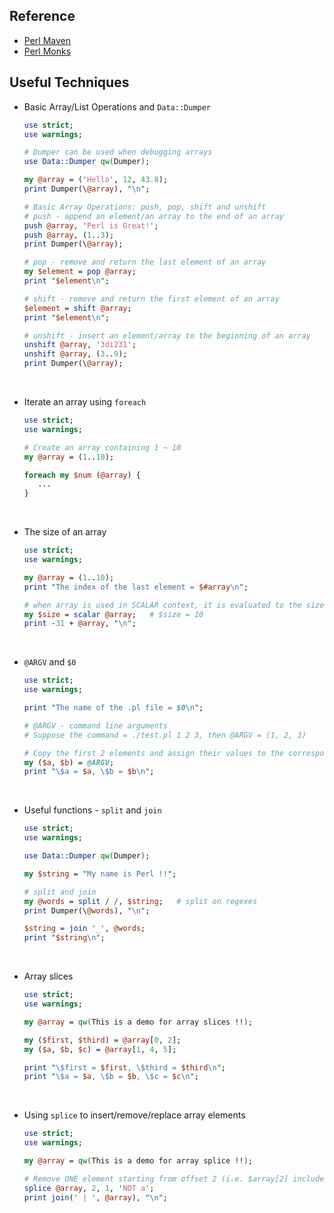 ## Reference
* [Perl Maven](https://perlmaven.com/perl-tutorial)
* [Perl Monks](https://www.perlmonks.org/)

## Useful Techniques

-   Basic Array/List Operations and `Data::Dumper`

     ```perl
     use strict;
     use warnings;
     
     # Dumper can be used when debugging arrays
     use Data::Dumper qw(Dumper);
     
     my @array = ('Hello', 12, 43.8);
     print Dumper(\@array), "\n";
     
     # Basic Array Operations: push, pop, shift and unshift
     # push - append an element/an array to the end of an array
     push @array, 'Perl is Great!';
     push @array, (1..3);
     print Dumper(\@array);
     
     # pop - remove and return the last element of an array
     my $element = pop @array;
     print "$element\n";
     
     # shift - remove and return the first element of an array
     $element = shift @array;
     print "$element\n";
     
     # unshift - insert an element/array to the beginning of an array
     unshift @array, '3di231';
     unshift @array, (3..9);
     print Dumper(\@array);
     ```

<br>

-   Iterate an array using `foreach`

     ```perl
     use strict;
     use warnings;

     # Create an array containing 1 ~ 10
     my @array = (1..10);
     
     foreach my $num (@array) {
        ...
     }
     ```

<br>

-   The size of an array

     ```perl
     use strict;
     use warnings;
     
     my @array = (1..10);
     print "The index of the last element = $#array\n";
     
     # when array is used in SCALAR context, it is evaluated to the size of array
     my $size = scalar @array;   # $size = 10
     print -31 + @array, "\n";
     ```

<br>

-   `@ARGV` and `$0`

     ```perl
     use strict;
     use warnings;
     
     print "The name of the .pl file = $0\n";
     
     # @ARGV - command line arguments
     # Suppose the command = ./test.pl 1 2 3, then @ARGV = (1, 2, 3)
     
     # Copy the first 2 elements and assign their values to the corresponding variables
     my ($a, $b) = @ARGV;
     print "\$a = $a, \$b = $b\n";
     ```

<br>

-   Useful functions - `split` and `join`

     ```perl
     use strict;
     use warnings;
     
     use Data::Dumper qw(Dumper);
     
     my $string = "My name is Perl !!";
     
     # split and join
     my @words = split / /, $string;   # split on regexes
     print Dumper(\@words), "\n";
     
     $string = join '_', @words;
     print "$string\n";
     ```

<br>

-   Array slices

     ```perl
     use strict;
     use warnings;
     
     my @array = qw(This is a demo for array slices !!);
     
     my ($first, $third) = @array[0, 2];
     my ($a, $b, $c) = @array[1, 4, 5];
     
     print "\$first = $first, \$third = $third\n";
     print "\$a = $a, \$b = $b, \$c = $c\n";
     ```

<br>

-   Using `splice` to insert/remove/replace array elements

     ```perl
     use strict;
     use warnings;
     
     my @array = qw(This is a demo for array splice !!);
     
     # Remove ONE element starting from offset 2 (i.e. $array[2] included)
     splice @array, 2, 1, 'NOT a';
     print join(' | ', @array), "\n";
     ```

<br>
